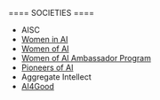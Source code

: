 ==== SOCIETIES ====
- AISC
- [Women in AI](https://www.womeninai.co/)
- [Women of AI](https://womenofai.org/)
- [Women of AI Ambassador Program](https://docs.google.com/forms/d/e/1FAIpQLScRy9l6j6e_pOwdqSPlC9SoPZoPPfDb6Uj7P3pVPTkSG16wrg/viewform)
- [Pioneers of AI](https://pioneersofai.com/)
- Aggregate Intellect
- [AI4Good](https://ai4good.org/)
